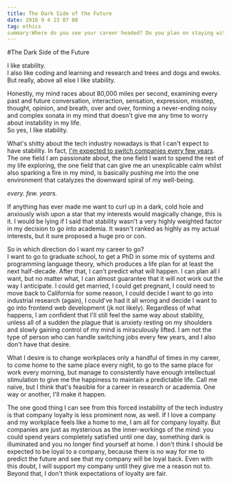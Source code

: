 ```yaml
---
title: The Dark Side of the Future 
date: 2016 9 4 23 07 00
tag: ethics
summary:Where do you see your career headed? Do you plan on staying with one company or do you envision moving from job to job?Is there such thing as company loyalty? Should you be loyal to your company and should your company be loyal to you? How do things such as non-competes and trade secrets influence your opinion? Are these contracts fair? Are they ethical? On the flip side, is job hopping an ethical practice?
---
```


#The Dark Side of the Future

I like stability.  
I also like coding and learning and research and trees and dogs and ewoks.  
But really, above all else I like stability.  
  
Honestly, my mind races about 80,000 miles per second, examining every past and future 
conversation, interaction, sensation, expression, misstep, thought, 
opinion, and breath, over and over, forming a never-ending noisy and 
complex sonata in my mind that doesn't give me any time to worry about 
instability in my life.  
So yes, I like stability.  
  
What's shitty about the tech industry nowadays is that I can't expect to 
have stability. In fact, 
[I'm expected to switch companies every few years](http://www.fastcompany.com/3055035/the-future-of-work/you-should-plan-on-switching-jobs-every-three-years-for-the-rest-of-your-). 
The one field I am passionate about, the one field I want to 
spend the rest of my life exploring, the one field that can give me an 
unexplicable calm whilst also sparking a fire in my mind, is 
basically pushing me into the 
one environment that catalyzes the downward spiral of my well-being.  
    
*every. few. years.*  
  
If anything has ever made me want to curl up in a dark, cold hole and anxiously 
wish upon a star that my interests would magically change, this is it. I would 
be lying if I said that stability wasn't a very highly weighted factor in my 
decision to go into academia. It wasn't ranked as highly as my actual interests, 
but it sure proposed a huge pro or con.  
  
So in which direction do I want my career to go?  
I want to go to graduate school, to get a PhD in some mix of 
systems and programming language theory, which produces a life plan for 
at least the next half-decade. After that, I can't predict 
what will happen. I can plan all I want, but no matter what, I can almost 
guarantee that it will not work out the way I anticipate. I could get married, 
I could get pregnant, I could need to move back to California for some reason, 
I could decide I want to go into industrial research (again), 
I could've had it all wrong and decide I want to go into frontend web 
development (jk not likely). Regardless of what happens, I am confident that 
I'll still feel the same way about stability, unless all of a sudden the plague 
that is anxiety resting on my shoulders and slowly gaining control of my mind 
is miraculously lifted. I am not the type of person 
who can handle switching jobs every few years, and I also don't have that desire.  
  
What I desire is to change workplaces only a handful of times in my career, to come home 
to the same place every night, to go to the same
place for work every morning, but manage to consistently have enough intellectual 
stimulation to give me the happiness to maintain a predictable life. Call me
naive, but I think that's feasible for a career in research or academia. One 
way or another, I'll make it happen.   
  
The one good thing I can see from this forced instability of the tech industry
is that company loyalty is less prominent now, as well. If I love a company and
my workplace feels like a home to me, I am all for company loyalty. But companies 
are just as mysterious as the inner-workings of the mind: you could spend years
completely satisfied until one day, something dark is illuminated and you no 
longer find yourself at home. I don't think I should be expected to be loyal to 
a company, because there is no way for me to predict the future and see that 
my company will be loyal back. Even with this doubt, I will support my company 
until they give me a reason not to. Beyond that, I don't think expectations 
of loyalty are fair.


